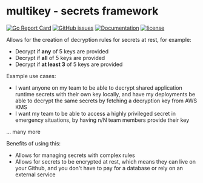# multikey - secrets framework

[![Go Report Card](https://goreportcard.com/badge/github.com/adrianosela/multikey)](https://goreportcard.com/report/github.com/adrianosela/multikey)
[![GitHub issues](https://img.shields.io/github/issues/adrianosela/multikey.svg)](https://github.com/adrianosela/multikey/issues)
[![Documentation](https://godoc.org/github.com//adrianosela/multikey?status.svg)](https://godoc.org/github.com/adrianosela/multikey)
[![license](https://img.shields.io/github/license/adrianosela/multikey.svg)](https://github.com/adrianosela/multikey/blob/master/LICENSE)

Allows for the creation of decryption rules for secrets at rest, for example:

- Decrypt if **any** of 5 keys are provided
- Decrypt if **all** of 5 keys are provided
- Decrypt if **at least 3** of 5 keys are provided

Example use cases:

- I want anyone on my team to be able to decrypt shared application runtime secrets with their own key locally, and have my deployments be able to decrypt the same secrets by fetching a decryption key from AWS KMS
- I want my team to be able to access a highly privileged secret in emergency situations, by having n/N team members provide their key

... many more

Benefits of using this:

- Allows for managing secrets with complex rules
- Allows for secrets to be encrypted at rest, which means they can live on your Github, and you don't have to pay for a database or rely on an external service
